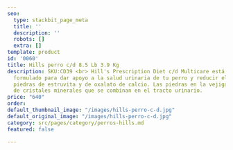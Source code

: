 ```yaml
---
seo:
  type: stackbit_page_meta
  title: ''
  description: ''
  robots: []
  extra: []
template: product
id: '0060'
title: Hills perro c/d 8.5 Lb 3.9 Kg
description: SKU:CD39 <br> Hill's Prescription Diet c/d Multicare está especialmente
  formulado para dar apoyo a la salud urinaria de tu perro y reducir el riesgo de
  piedras de estruvita y de oxalato de calcio. Las piedras en la vejiga son colecciones
  de cristales minerales que se combinan en el tracto urinario.
price: "640"
order: 
default_thumbnail_image: "/images/hills-perro-c-d.jpg"
default_original_image: "/images/hills-perro-c-d.jpg"
category: src/pages/category/perros-hills.md
featured: false

---
```

